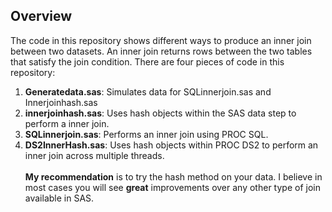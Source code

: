 ## Overview
The code in this repository shows different ways to produce an inner join between two datasets.  An inner join returns rows between the two tables that satisfy the join condition. 
There are four pieces of code in this repository:</br>  
1) <b>Generatedata.sas</b>: Simulates data for SQLinnerjoin.sas and Innerjoinhash.sas  </br>
2) <b>innerjoinhash.sas</b>: Uses hash objects within the SAS data step to perform a inner join. 
3) <b>SQLinnerjoin.sas</b>: Performs an inner join using PROC SQL.
4) <b>DS2InnerHash.sas</b>: Uses hash objects within PROC DS2 to perform an inner join across multiple threads.</br>  
<b>My recommendation</b> is to try the hash method on your data.  I believe in most cases you will see <b>great</b> improvements over any other type of join available in SAS.  
